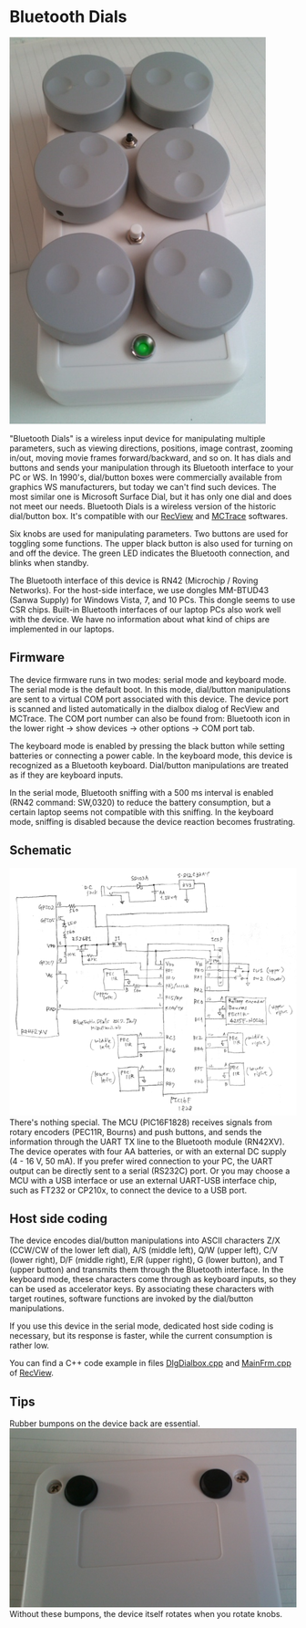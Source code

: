 # Bluetooth Dials

<IMG alt=overall src="pics/overall.png"><BR>

"Bluetooth Dials" is a wireless input device for manipulating multiple parameters, such as viewing directions, positions, image contrast, zooming in/out, moving movie frames forward/backward, and so on. It has dials and buttons and sends your manipulation through its Bluetooth interface to your PC or WS. In 1990's, dial/button boxes were commercially available from graphics WS manufacturers, but today we can't find such devices. The most similar one is Microsoft Surface Dial, but it has only one dial and does not meet our needs. Bluetooth Dials is a wireless version of the historic dial/button box. It's compatible with our <a href="https://github.com/mizutanilab/RecView">RecView</a> and <a href="https://github.com/mizutanilab/MCTrace">MCTrace</a> softwares.<br>

Six knobs are used for manipulating parameters. Two buttons are used for toggling some functions. The upper black button is also used for turning on and off the device. The green LED indicates the Bluetooth connection, and blinks when standby.  

The Bluetooth interface of this device is RN42 (Microchip / Roving Networks). For the host-side interface, we use dongles MM-BTUD43 (Sanwa Supply) for Windows Vista, 7, and 10 PCs. This dongle seems to use CSR chips. Built-in Bluetooth interfaces of our laptop PCs also work well with the device. We have no information about what kind of chips are implemented in our laptops.  

## Firmware
The device firmware runs in two modes: serial mode and keyboard mode. The serial mode is the default boot. In this mode, dial/button manipulations are sent to a virtual COM port associated with this device. The device port is scanned and listed automatically in the dialbox dialog of RecView and MCTrace. The COM port number can also be found from: Bluetooth icon in the lower right -> show devices -> other options -> COM port tab.  

The keyboard mode is enabled by pressing the black button while setting batteries or connecting a power cable. In the keyboard mode, this device is recognized as a Bluetooth keyboard. Dial/button manipulations are treated as if they are keyboard inputs.  

In the serial mode, Bluetooth sniffing with a 500 ms interval is enabled (RN42 command: SW,0320) to reduce the battery consumption, but a certain laptop seems not compatible with this sniffing. In the keyboard mode, sniffing is disabled because the device reaction becomes frustrating.  

## Schematic
<IMG alt=schematic src="pics/schematic170107.png"><BR>
There's nothing special. The MCU (PIC16F1828) receives signals from rotary encoders (PEC11R, Bourns) and push buttons, and sends the information through the UART TX line to the Bluetooth module (RN42XV). The device operates with four AA batteries, or with an external DC supply (4 - 16 V, 50 mA). If you prefer wired connection to your PC, the UART output can be directly sent to a serial (RS232C) port. Or you may choose a MCU with a USB interface or use an external UART-USB interface chip, such as FT232 or CP210x, to connect the device to a USB port. <BR>

## Host side coding
The device encodes dial/button manipulations into ASCII characters Z/X (CCW/CW of the lower left dial), A/S (middle left), Q/W (upper left), C/V (lower right), D/F (middle right), E/R (upper right), G (lower button), and T (upper button) and transmits them through the Bluetooth interface. In the keyboard mode, these characters come through as keyboard inputs, so they can be used as accelerator keys. By associating these characters with target routines, software functions are invoked by the dial/button manipulations. <BR>

If you use this device in the serial mode, dedicated host side coding is necessary, but its response is faster, while the current consumption is rather low.  

You can find a C++ code example in files <a href="https://github.com/mizutanilab/RecView/blob/master/source/DlgDialbox.cpp">DlgDialbox.cpp</a> and <a href="https://github.com/mizutanilab/RecView/blob/master/source/MainFrm.cpp">MainFrm.cpp</a> of <a href="https://github.com/mizutanilab/RecView">RecView</a>.

## Tips
Rubber bumpons on the device back are essential.
<IMG alt=overall src="pics/rubberBumpons.png"><BR>
Without these bumpons, the device itself rotates when you rotate knobs.
